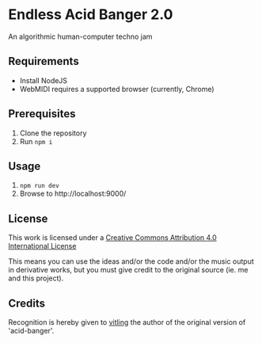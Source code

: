 # Endless Acid Banger 2.0

An algorithmic human-computer techno jam

## Requirements

- Install NodeJS
- WebMIDI requires a supported browser (currently, Chrome)

## Prerequisites

1. Clone the repository
2. Run `npm i`

## Usage

1. `npm run dev`
2. Browse to http://localhost:9000/

## License

This work is licensed under a [Creative Commons Attribution 4.0 International License](http://creativecommons.org/licenses/by/4.0/)

This means you can use the ideas and/or the code and/or the music output in derivative works, but you must give credit to the original source (ie. me and this project).

## Credits

Recognition is hereby given to [vitling](https://github.com/vitling) the author of the original version of 'acid-banger'.